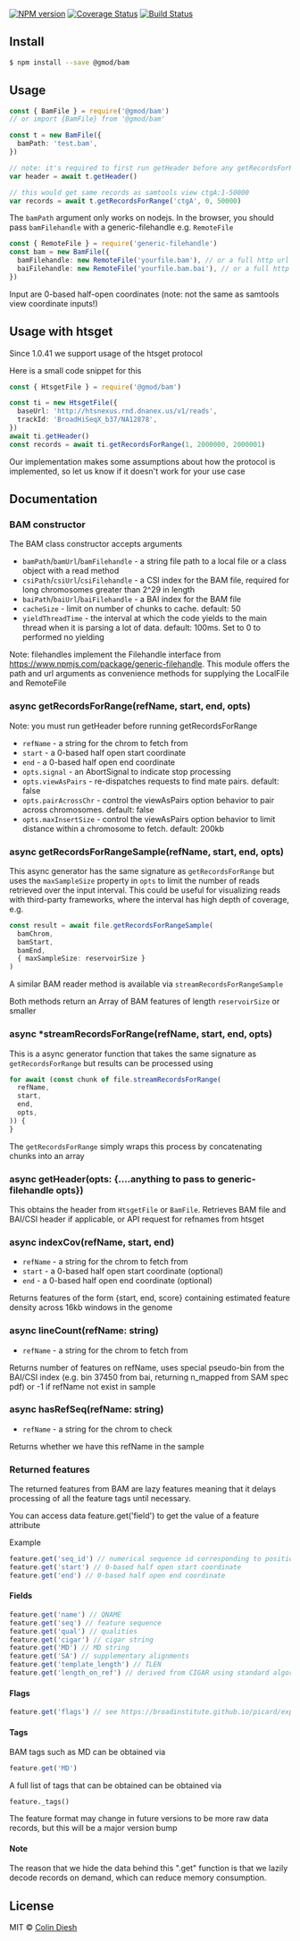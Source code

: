 [![NPM version](https://img.shields.io/npm/v/@gmod/bam.svg?style=flat-square)](https://npmjs.org/package/@gmod/bam)
[![Coverage Status](https://img.shields.io/codecov/c/github/GMOD/bam-js/master.svg?style=flat-square)](https://codecov.io/gh/GMOD/bam-js/branch/master)
[![Build Status](https://img.shields.io/github/actions/workflow/status/GMOD/bam-js/push.yml?branch=master)](https://github.com/GMOD/bam-js/actions?query=branch%3Amaster+workflow%3APush+)

## Install

```bash
$ npm install --save @gmod/bam
```

## Usage

```typescript
const { BamFile } = require('@gmod/bam')
// or import {BamFile} from '@gmod/bam'

const t = new BamFile({
  bamPath: 'test.bam',
})

// note: it's required to first run getHeader before any getRecordsForRange
var header = await t.getHeader()

// this would get same records as samtools view ctgA:1-50000
var records = await t.getRecordsForRange('ctgA', 0, 50000)
```

The `bamPath` argument only works on nodejs. In the browser, you should pass
`bamFilehandle` with a generic-filehandle e.g. `RemoteFile`

```typescript
const { RemoteFile } = require('generic-filehandle')
const bam = new BamFile({
  bamFilehandle: new RemoteFile('yourfile.bam'), // or a full http url
  baiFilehandle: new RemoteFile('yourfile.bam.bai'), // or a full http url
})
```

Input are 0-based half-open coordinates (note: not the same as samtools view
coordinate inputs!)

## Usage with htsget

Since 1.0.41 we support usage of the htsget protocol

Here is a small code snippet for this

```typescript
const { HtsgetFile } = require('@gmod/bam')

const ti = new HtsgetFile({
  baseUrl: 'http://htsnexus.rnd.dnanex.us/v1/reads',
  trackId: 'BroadHiSeqX_b37/NA12878',
})
await ti.getHeader()
const records = await ti.getRecordsForRange(1, 2000000, 2000001)
```

Our implementation makes some assumptions about how the protocol is implemented,
so let us know if it doesn't work for your use case

## Documentation

### BAM constructor

The BAM class constructor accepts arguments

- `bamPath`/`bamUrl`/`bamFilehandle` - a string file path to a local file or a
  class object with a read method
- `csiPath`/`csiUrl`/`csiFilehandle` - a CSI index for the BAM file, required
  for long chromosomes greater than 2^29 in length
- `baiPath`/`baiUrl`/`baiFilehandle` - a BAI index for the BAM file
- `cacheSize` - limit on number of chunks to cache. default: 50
- `yieldThreadTime` - the interval at which the code yields to the main thread
  when it is parsing a lot of data. default: 100ms. Set to 0 to performed no
  yielding

Note: filehandles implement the Filehandle interface from
https://www.npmjs.com/package/generic-filehandle. This module offers the path
and url arguments as convenience methods for supplying the LocalFile and
RemoteFile

### async getRecordsForRange(refName, start, end, opts)

Note: you must run getHeader before running getRecordsForRange

- `refName` - a string for the chrom to fetch from
- `start` - a 0-based half open start coordinate
- `end` - a 0-based half open end coordinate
- `opts.signal` - an AbortSignal to indicate stop processing
- `opts.viewAsPairs` - re-dispatches requests to find mate pairs. default: false
- `opts.pairAcrossChr` - control the viewAsPairs option behavior to pair across
  chromosomes. default: false
- `opts.maxInsertSize` - control the viewAsPairs option behavior to limit
  distance within a chromosome to fetch. default: 200kb

### async getRecordsForRangeSample(refName, start, end, opts)

This async generator has the same signature as `getRecordsForRange` 
but uses the `maxSampleSize` property in `opts` to limit the number 
of reads retrieved over the input interval. This could be useful for 
visualizing reads with third-party frameworks, where the interval has 
high depth of coverage, e.g.

```typescript
const result = await file.getRecordsForRangeSample(
  bamChrom, 
  bamStart, 
  bamEnd, 
  { maxSampleSize: reservoirSize }
)
```

A similar BAM reader method is available via `streamRecordsForRangeSample`

Both methods return an Array of BAM features of length `reservoirSize` or 
smaller

### async \*streamRecordsForRange(refName, start, end, opts)

This is a async generator function that takes the same signature as
`getRecordsForRange` but results can be processed using

```typescript
for await (const chunk of file.streamRecordsForRange(
  refName,
  start,
  end,
  opts,
)) {
}
```

The `getRecordsForRange` simply wraps this process by concatenating chunks into
an array

### async getHeader(opts: {....anything to pass to generic-filehandle opts})

This obtains the header from `HtsgetFile` or `BamFile`. Retrieves BAM file and
BAI/CSI header if applicable, or API request for refnames from htsget

### async indexCov(refName, start, end)

- `refName` - a string for the chrom to fetch from
- `start` - a 0-based half open start coordinate (optional)
- `end` - a 0-based half open end coordinate (optional)

Returns features of the form {start, end, score} containing estimated feature
density across 16kb windows in the genome

### async lineCount(refName: string)

- `refName` - a string for the chrom to fetch from

Returns number of features on refName, uses special pseudo-bin from the BAI/CSI
index (e.g. bin 37450 from bai, returning n_mapped from SAM spec pdf) or -1 if
refName not exist in sample

### async hasRefSeq(refName: string)

- `refName` - a string for the chrom to check

Returns whether we have this refName in the sample

### Returned features

The returned features from BAM are lazy features meaning that it delays
processing of all the feature tags until necessary.

You can access data feature.get('field') to get the value of a feature attribute

Example

```typescript
feature.get('seq_id') // numerical sequence id corresponding to position in the sam header
feature.get('start') // 0-based half open start coordinate
feature.get('end') // 0-based half open end coordinate
```

#### Fields

```typescript
feature.get('name') // QNAME
feature.get('seq') // feature sequence
feature.get('qual') // qualities
feature.get('cigar') // cigar string
feature.get('MD') // MD string
feature.get('SA') // supplementary alignments
feature.get('template_length') // TLEN
feature.get('length_on_ref') // derived from CIGAR using standard algorithm
```

#### Flags

```typescript
feature.get('flags') // see https://broadinstitute.github.io/picard/explain-flags.html
```

#### Tags

BAM tags such as MD can be obtained via

```typescript
feature.get('MD')
```

A full list of tags that can be obtained can be obtained via

    feature._tags()

The feature format may change in future versions to be more raw data records,
but this will be a major version bump

#### Note

The reason that we hide the data behind this ".get" function is that we lazily
decode records on demand, which can reduce memory consumption.

## License

MIT © [Colin Diesh](https://github.com/cmdcolin)
